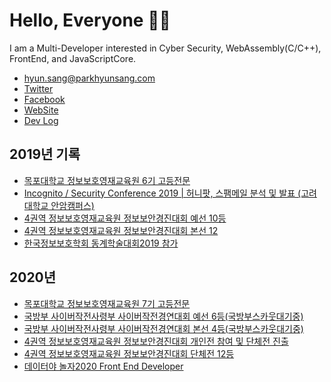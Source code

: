 # Hello, Everyone 🤘🏻

I am a Multi-Developer interested in Cyber Security, WebAssembly(C/C++), FrontEnd, and JavaScriptCore.

- hyun.sang@parkhyunsang.com
- [Twitter](https://twitter.com/hyunsang_0625)
- [Facebook](https://www.facebook.com/hyun.sang.0625/)
- [WebSite](https://www.parkhyunsang.com)
- [Dev Log](https://blog.parkhyunsang.com)

## 2019년 기록
- [목포대학교 정보보호영재교육원 6기 고등전문](http://secu.mokpo.ac.kr/index.9is?contentUid=4a94e39d5f702dab015f8fa6b7e414b2)
- [Incognito / Security Conference 2019 | 허니팟, 스팸메일 분석 및 발표 (고려대학교 안암캠퍼스)]()
- [4권역 정보보호영재교육원 정보보안경진대회 예선 10등]()
- [4권역 정보보호영재교육원 정보보안경진대회 본선 12]()
- [한국정보보호학회 동계학술대회2019 참가](https://www.manuscriptlink.com/society/kiisc/conference/ciscw2019)

## 2020년
- [목포대학교 정보보호영재교육원 7기 고등전문](http://secu.mokpo.ac.kr/index.9is?contentUid=4a94e39d5f702dab015f8fa6b7e414b2)
- [국방부 사이버작전사령부 사이버작전경연대회 예선 6등(국방부스카웃대기중)](https://cyberoc.kr/)
- [국방부 사이버작전사령부 사이버작전경연대회 본선 4등(국방부스카웃대기중)](https://cyberoc.kr/)
- [4권역 정보보호영재교육원 정보보안경진대회 개인전 참여 및 단체전 진출]()
- [4권역 정보보호영재교육원 정보보안경진대회 단체전 12등]()
- [데이터야 놀자2020 Front End Developer](https://datayanolja.github.io/)
